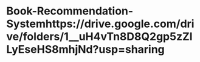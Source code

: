 # Book-Recommendation-Systemhttps://drive.google.com/drive/folders/1__uH4vTn8D8Q2gp5zZILyEseHS8mhjNd?usp=sharing
